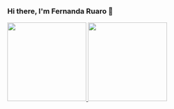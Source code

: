 ### Hi there, I'm Fernanda Ruaro 👋

<div>
  <a href="https://github.com/Feruaro">
  <img height="180em" src="https://github-readme-stats.vercel.app/api?username=Feruaro&show_icons=true&theme=dracula&include_all_commits=true&count_private=true"/>
  <img height="180em" src="https://github-readme-stats.vercel.app/api/top-langs/?username=Feruaro&layout=compact&langs_count=7&theme=dracula"/>
</div>
